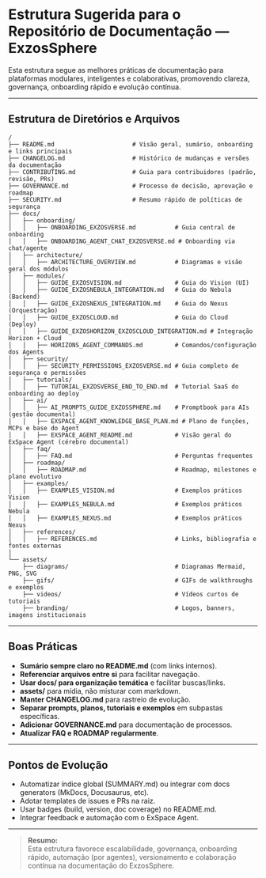 # Estrutura Sugerida para o Repositório de Documentação — ExzosSphere

Esta estrutura segue as melhores práticas de documentação para plataformas modulares, inteligentes e colaborativas, promovendo clareza, governança, onboarding rápido e evolução contínua.

---

## Estrutura de Diretórios e Arquivos

```plaintext
/
├── README.md                      # Visão geral, sumário, onboarding e links principais
├── CHANGELOG.md                   # Histórico de mudanças e versões da documentação
├── CONTRIBUTING.md                # Guia para contribuidores (padrão, revisão, PRs)
├── GOVERNANCE.md                  # Processo de decisão, aprovação e roadmap
├── SECURITY.md                    # Resumo rápido de políticas de segurança
├── docs/
│   ├── onboarding/
│   │   ├── ONBOARDING_EXZOSVERSE.md           # Guia central de onboarding
│   │   ├── ONBOARDING_AGENT_CHAT_EXZOSVERSE.md # Onboarding via chat/agente
│   ├── architecture/
│   │   ├── ARCHITECTURE_OVERVIEW.md           # Diagramas e visão geral dos módulos
│   ├── modules/
│   │   ├── GUIDE_EXZOSVISION.md               # Guia do Vision (UI)
│   │   ├── GUIDE_EXZOSNEBULA_INTEGRATION.md   # Guia do Nebula (Backend)
│   │   ├── GUIDE_EXZOSNEXUS_INTEGRATION.md    # Guia do Nexus (Orquestração)
│   │   ├── GUIDE_EXZOSCLOUD.md                # Guia do Cloud (Deploy)
│   │   ├── GUIDE_EXZOSHORIZON_EXZOSCLOUD_INTEGRATION.md # Integração Horizon + Cloud
│   │   ├── HORIZONS_AGENT_COMMANDS.md         # Comandos/configuração dos Agents
│   ├── security/
│   │   ├── SECURITY_PERMISSIONS_EXZOSVERSE.md # Guia completo de segurança e permissões
│   ├── tutorials/
│   │   ├── TUTORIAL_EXZOSVERSE_END_TO_END.md  # Tutorial SaaS do onboarding ao deploy
│   ├── ai/
│   │   ├── AI_PROMPTS_GUIDE_EXZOSSPHERE.md    # Promptbook para AIs (gestão documental)
│   │   ├── EXSPACE_AGENT_KNOWLEDGE_BASE_PLAN.md # Plano de funções, MCPs e base do Agent
│   │   ├── EXSPACE_AGENT_README.md            # Visão geral do ExSpace Agent (cérebro documental)
│   ├── faq/
│   │   ├── FAQ.md                             # Perguntas frequentes
│   ├── roadmap/
│   │   ├── ROADMAP.md                         # Roadmap, milestones e plano evolutivo
│   ├── examples/
│   │   ├── EXAMPLES_VISION.md                 # Exemplos práticos Vision
│   │   ├── EXAMPLES_NEBULA.md                 # Exemplos práticos Nebula
│   │   ├── EXAMPLES_NEXUS.md                  # Exemplos práticos Nexus
│   ├── references/
│   │   ├── REFERENCES.md                      # Links, bibliografia e fontes externas
│
└── assets/
    ├── diagrams/                              # Diagramas Mermaid, PNG, SVG
    ├── gifs/                                  # GIFs de walkthroughs e exemplos
    ├── videos/                                # Vídeos curtos de tutoriais
    ├── branding/                              # Logos, banners, imagens institucionais
```

---

## Boas Práticas

- **Sumário sempre claro no README.md** (com links internos).
- **Referenciar arquivos entre si** para facilitar navegação.
- **Usar docs/ para organização temática** e facilitar buscas/links.
- **assets/** para mídia, não misturar com markdown.
- **Manter CHANGELOG.md** para rastreio de evolução.
- **Separar prompts, planos, tutoriais e exemplos** em subpastas específicas.
- **Adicionar GOVERNANCE.md** para documentação de processos.
- **Atualizar FAQ e ROADMAP regularmente**.

---

## Pontos de Evolução

- Automatizar índice global (SUMMARY.md) ou integrar com docs generators (MkDocs, Docusaurus, etc).
- Adotar templates de issues e PRs na raiz.
- Usar badges (build, version, doc coverage) no README.md.
- Integrar feedback e automação com o ExSpace Agent.

---

> **Resumo:**  
Esta estrutura favorece escalabilidade, governança, onboarding rápido, automação (por agentes), versionamento e colaboração contínua na documentação do ExzosSphere.